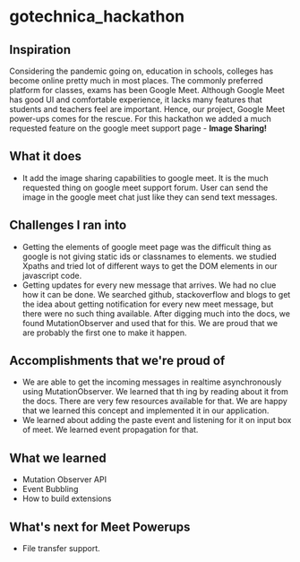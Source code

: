 # gotechnica_hackathon


## Inspiration
Considering the pandemic going on, education in schools, colleges has become online pretty much in most places. The commonly preferred platform for classes, exams has been Google Meet. Although Google Meet has good UI and comfortable experience, it lacks many features that students and teachers feel are important. Hence, our project, Google Meet power-ups comes for the rescue. For this hackathon we added a much requested feature on the google meet support page - **Image Sharing!**

## What it does
- It add the image sharing capabilities to google meet. It is the much requested thing on google meet support forum. User can send the image in the google meet chat just like they can send text messages.

## Challenges I ran into
- Getting the elements of google meet page was the difficult thing as google is not giving static ids or classnames to elements. we studied Xpaths and tried lot of different ways to get the DOM elements in our javascript code.
- Getting updates for every new message that arrives. We had no clue how it can be done. We searched github, stackoverflow and blogs to get the idea about getting notification for every new meet message, but there were no such thing available. After digging much into the docs, we found MutationObserver and used that for this. We are proud that we are probably the first one to make it happen.

## Accomplishments that we're proud of
- We are able to get the incoming messages in realtime asynchronously using MutationObserver. We learned that th
ing by reading about it from the docs. There are very few resources available for that. We are happy that we learned this concept and implemented it in our application.
- We learned about adding the paste event and listening for it on input box of meet. We learned event propagation for that.

## What we learned
- Mutation Observer API
- Event Bubbling
- How to build extensions

## What's next for Meet Powerups
- File transfer support.
